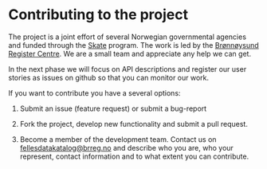 # Contributing to the project

The project is a joint effort of several Norwegian governmental agencies and funded through the [Skate](https://www.difi.no/fagomrader-og-tjenester/digitalisering-og-samordning/skate) program.
The work is led by the [Brønnøysund Register Centre](https://www.brreg.no/home/). We are a small team and appreciate any help we can get. 

In the next phase we will focus on API descriptions and register our user stories as issues on github so that you can monitor our work. 

If you want to contribute you have a several options:

1) Submit an issue (feature request) or submit a bug-report

1) Fork the project, develop new functionality and submit a pull request.

1) Become a member of the development team. Contact us on [fellesdatakatalog@brreg.no](mailto:fellesdataktalog@brreg.no) and describe who you are, who your represent, contact information and to what extent you can contribute. 



